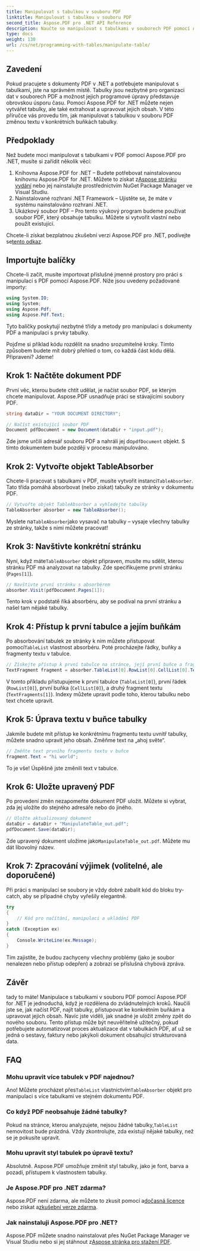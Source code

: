 ```yaml
---
title: Manipulovat s tabulkou v souboru PDF
linktitle: Manipulovat s tabulkou v souboru PDF
second_title: Aspose.PDF pro .NET API Reference
description: Naučte se manipulovat s tabulkami v souborech PDF pomocí Aspose.PDF for .NET pomocí podrobného kurzu, včetně příkladů kódu a osvědčených postupů.
type: docs
weight: 130
url: /cs/net/programming-with-tables/manipulate-table/
---
```

## Zavedení

Pokud pracujete s dokumenty PDF v .NET a potřebujete manipulovat s tabulkami, jste na správném místě. Tabulky jsou nezbytné pro organizaci dat v souborech PDF a možnost jejich programové úpravy představuje obrovskou úsporu času. Pomocí Aspose.PDF for .NET můžete nejen vytvářet tabulky, ale také extrahovat a upravovat jejich obsah. V této příručce vás provedu tím, jak manipulovat s tabulkou v souboru PDF změnou textu v konkrétních buňkách tabulky.

## Předpoklady

Než budete moci manipulovat s tabulkami v PDF pomocí Aspose.PDF pro .NET, musíte si zařídit několik věcí:

1.  Knihovna Aspose.PDF for .NET – Budete potřebovat nainstalovanou knihovnu Aspose.PDF for .NET. Můžete to získat z[Aspose stránku vydání](https://releases.aspose.com/pdf/net/) nebo jej nainstalujte prostřednictvím NuGet Package Manager ve Visual Studiu.
2. Nainstalované rozhraní .NET Framework – Ujistěte se, že máte v systému nainstalováno rozhraní .NET.
3. Ukázkový soubor PDF – Pro tento výukový program budeme používat soubor PDF, který obsahuje tabulku. Můžete si vytvořit vlastní nebo použít existující.

 Chcete-li získat bezplatnou zkušební verzi Aspose.PDF pro .NET, podívejte se[tento odkaz](https://releases.aspose.com/).

## Importujte balíčky

Chcete-li začít, musíte importovat příslušné jmenné prostory pro práci s manipulací s PDF pomocí Aspose.PDF. Níže jsou uvedeny požadované importy:

```csharp
using System.IO;
using System;
using Aspose.Pdf;
using Aspose.Pdf.Text;
```

Tyto balíčky poskytují nezbytné třídy a metody pro manipulaci s dokumenty PDF a manipulaci s prvky tabulky.

Pojďme si příklad kódu rozdělit na snadno srozumitelné kroky. Tímto způsobem budete mít dobrý přehled o tom, co každá část kódu dělá. Připraveni? Jdeme!

## Krok 1: Načtěte dokument PDF

První věc, kterou budete chtít udělat, je načíst soubor PDF, se kterým chcete manipulovat. Aspose.PDF usnadňuje práci se stávajícími soubory PDF.

```csharp
string dataDir = "YOUR DOCUMENT DIRECTORY";

// Načíst existující soubor PDF
Document pdfDocument = new Document(dataDir + "input.pdf");
```

 Zde jsme určili adresář souboru PDF a nahráli jej do`pdfDocument` objekt. S tímto dokumentem bude později v procesu manipulováno.

## Krok 2: Vytvořte objekt TableAbsorber

 Chcete-li pracovat s tabulkami v PDF, musíte vytvořit instanci`TableAbsorber`. Tato třída pomáhá absorbovat (nebo získat) tabulky ze stránky v dokumentu PDF.

```csharp
// Vytvořte objekt TableAbsorber a vyhledejte tabulky
TableAbsorber absorber = new TableAbsorber();
```

 Myslete na`TableAbsorber`jako vysavač na tabulky – vysaje všechny tabulky ze stránky, takže s nimi můžete pracovat!

## Krok 3: Navštivte konkrétní stránku

 Nyní, když máte`TableAbsorber` objekt připraven, musíte mu sdělit, kterou stránku PDF má analyzovat na tabulky. Zde specifikujeme první stránku (`Pages[1]`).

```csharp
// Navštivte první stránku s absorbérem
absorber.Visit(pdfDocument.Pages[1]);
```

Tento krok v podstatě říká absorbéru, aby se podíval na první stránku a našel tam nějaké tabulky.

## Krok 4: Přístup k první tabulce a jejím buňkám

 Po absorbování tabulek ze stránky k nim můžete přistupovat pomocí`TableList` vlastnost absorbéru. Poté procházejte řádky, buňky a fragmenty textu v tabulce.

```csharp
// Získejte přístup k první tabulce na stránce, její první buňce a fragmentům textu v ní
TextFragment fragment = absorber.TableList[0].RowList[0].CellList[0].TextFragments[1];
```

V tomto příkladu přistupujeme k první tabulce (`TableList[0]`), první řádek (`RowList[0]`), první buňka (`CellList[0]`), a druhý fragment textu (`TextFragments[1]`). Indexy můžete upravit podle toho, kterou tabulku nebo text chcete upravit.

## Krok 5: Úprava textu v buňce tabulky

Jakmile budete mít přístup ke konkrétnímu fragmentu textu uvnitř tabulky, můžete snadno upravit jeho obsah. Změňme text na „ahoj světe“.

```csharp
// Změňte text prvního fragmentu textu v buňce
fragment.Text = "hi world";
```

To je vše! Úspěšně jste změnili text v tabulce.

## Krok 6: Uložte upravený PDF

Po provedení změn nezapomeňte dokument PDF uložit. Můžete si vybrat, zda jej uložíte do stejného adresáře nebo do jiného.

```csharp
// Uložte aktualizovaný dokument
dataDir = dataDir + "ManipulateTable_out.pdf";
pdfDocument.Save(dataDir);
```

 Zde upravený dokument uložíme jako`ManipulateTable_out.pdf`. Můžete mu dát libovolný název.

## Krok 7: Zpracování výjimek (volitelné, ale doporučené)

Při práci s manipulací se soubory je vždy dobré zabalit kód do bloku try-catch, aby se případné chyby vyřešily elegantně.

```csharp
try
{
    // Kód pro načítání, manipulaci a ukládání PDF
}
catch (Exception ex)
{
    Console.WriteLine(ex.Message);
}
```

Tím zajistíte, že budou zachyceny všechny problémy (jako je soubor nenalezen nebo přístup odepřen) a zobrazí se příslušná chybová zpráva.

## Závěr

tady to máte! Manipulace s tabulkami v souboru PDF pomocí Aspose.PDF for .NET je jednoduchá, když je rozdělena do zvládnutelných kroků. Naučili jste se, jak načíst PDF, najít tabulky, přistupovat ke konkrétním buňkám a upravovat jejich obsah. Navíc jste viděli, jak snadné je uložit změny zpět do nového souboru. Tento přístup může být neuvěřitelně užitečný, pokud potřebujete automatizovat proces aktualizace dat v tabulkách PDF, ať už se jedná o sestavy, faktury nebo jakýkoli dokument obsahující strukturovaná data.

## FAQ

### Mohu upravit více tabulek v PDF najednou?  
 Ano! Můžete procházet přes`TableList` vlastnictvím`TableAbsorber` objekt pro manipulaci s více tabulkami ve stejném dokumentu PDF.

### Co když PDF neobsahuje žádné tabulky?  
 Pokud na stránce, kterou analyzujete, nejsou žádné tabulky,`TableList` nemovitost bude prázdná. Vždy zkontrolujte, zda existují nějaké tabulky, než se je pokusíte upravit.

### Mohu upravit styl tabulek po úpravě textu?  
Absolutně. Aspose.PDF umožňuje změnit styl tabulky, jako je font, barva a pozadí, přístupem k vlastnostem tabulky.

### Je Aspose.PDF pro .NET zdarma?  
 Aspose.PDF není zdarma, ale můžete to zkusit pomocí a[dočasná licence](https://purchase.aspose.com/temporary-license/) nebo získat a[zkušební verze zdarma](https://releases.aspose.com/).

### Jak nainstaluji Aspose.PDF pro .NET?  
 Aspose.PDF můžete snadno nainstalovat přes NuGet Package Manager ve Visual Studiu nebo si jej stáhnout z[Aspose stránka pro stažení PDF](https://releases.aspose.com/pdf/net/).